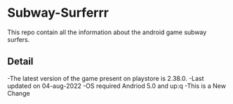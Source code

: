 # Subway-Surferrr
This repo contain all the information about the android game subway surfers.
## Detail
-The latest version of the game present on playstore is 2.38.0.
-Last updated on 04-aug-2022
-OS required Andriod 5.0 and up:q
-This is a New Change

